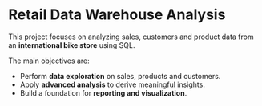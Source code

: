 # Retail Data Warehouse Analysis  

This project focuses on analyzing sales, customers and product data from an **international bike store** using SQL.

The main objectives are:  
- Perform **data exploration** on sales, products and customers.  
- Apply **advanced analysis** to derive meaningful insights.  
- Build a foundation for **reporting and visualization**.  
